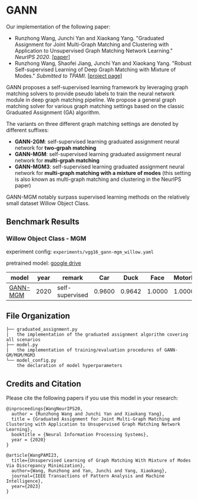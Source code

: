 # GANN

Our implementation of the following paper:
  * Runzhong Wang, Junchi Yan and Xiaokang Yang. "Graduated Assignment for Joint Multi-Graph Matching and Clustering with Application to Unsupervised Graph Matching Network Learning." _NeurIPS 2020_.
    [[paper]](https://papers.nips.cc/paper/2020/hash/e6384711491713d29bc63fc5eeb5ba4f-Abstract.html)
  * Runzhong Wang, Shaofei Jiang, Junchi Yan and Xiaokang Yang. "Robust Self-supervised Learning of Deep Graph Matching with Mixture of Modes." _Submitted to TPAMI_. 
    [[project page]](https://thinklab.sjtu.edu.cn/project/GANN-GM/index.html)

GANN proposes a self-supervised learning framework by leveraging graph matching solvers to provide pseudo labels to train the neural network module in deep graph matching pipeline. We propose a general graph matching solver for various graph matching settings based on the classic Graduated Assignment (GA) algorithm.

The variants on three different graph matching settings are denoted by different suffixes:
* **GANN-2GM**: self-supervised learning graduated assignment neural network for **two-grpah matching**
* **GANN-MGM**: self-supervised learning graduated assignment neural network for **multi-grpah matching**
* **GANN-MGM3**: self-supervised learning graduated assignment neural network for **multi-graph matching with a mixture of modes** (this setting is also known as multi-graph matching and clustering in the NeurIPS paper)

GANN-MGM notably surpass supervised learning methods on the relatively small dataset Willow Object Class.

## Benchmark Results
### Willow Object Class - MGM

experiment config: ``experiments/vgg16_gann-mgm_willow.yaml``

pretrained model: [google drive](https://drive.google.com/file/d/15Sg6mi9nrpsD4MAjp8b138-t-17VbYsw/view?usp=sharing)

| model                    | year | remark          | Car    | Duck   | Face   | Motorbike | Winebottle | mean   |
| ------------------------ | ---- | --------------- | ------ | ------ | ------ | --------- | ---------- | ------ |
| [GANN-MGM](https://thinkmatch.readthedocs.io/en/latest/guide/models.html#gann) | 2020 | self-supervised | 0.9600 | 0.9642 | 1.0000 | 1.0000    | 0.9879     | 0.9906 |

## File Organization
```
├── graduated_assignment.py
|   the implementation of the graduated assignment algorithm covering all scenarios
├── model.py
|   the implementation of training/evaluation procedures of GANN-GM/MGM/MGM3
└── model_config.py
    the declaration of model hyperparameters
```

## Credits and Citation

Please cite the following papers if you use this model in your research:
```
@inproceedings{WangNeurIPS20,
  author = {Runzhong Wang and Junchi Yan and Xiaokang Yang},
  title = {Graduated Assignment for Joint Multi-Graph Matching and Clustering with Application to Unsupervised Graph Matching Network Learning},
  booktitle = {Neural Information Processing Systems},
  year = {2020}
}

@article{WangPAMI23,
  title={Unsupervised Learning of Graph Matching With Mixture of Modes Via Discrepancy Minimization},
  author={Wang, Runzhong and Yan, Junchi and Yang, Xiaokang},
  journal={IEEE Transactions of Pattern Analysis and Machine Intelligence},
  year={2023}
}
```
